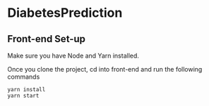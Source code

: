 # DiabetesPrediction

## Front-end Set-up

Make sure you have Node and Yarn installed.

Once you clone the project, cd into front-end and run the following commands

<code>yarn install</code>
</br>
<code>yarn start </code>

